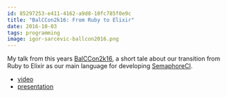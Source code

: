 ```yaml
---
id: 85297253-e411-4162-a9d8-10fc785f0e9c
title: "BalCCon2k16: From Ruby to Elixir"
date: 2016-10-03
tags: programming
image: igor-sarcevic-ballcon2016.png
---
```


My talk from this years
[BalCCon2k16](https://2k16.balccon.org/index.php?title=Main_Page),
a short tale about our transition from Ruby to Elixir as our main language
for developing [SemaphoreCI](https://semaphoreci.com).

- [video](https://ftp.lugons.org/BalCCon2k16/BalCCon2k16_Igor_Sarcevic_-_From_Ruby_to_Elixir.mp4)
- [presentation](http://shiroyasha.io/ruby_to_elixir)
